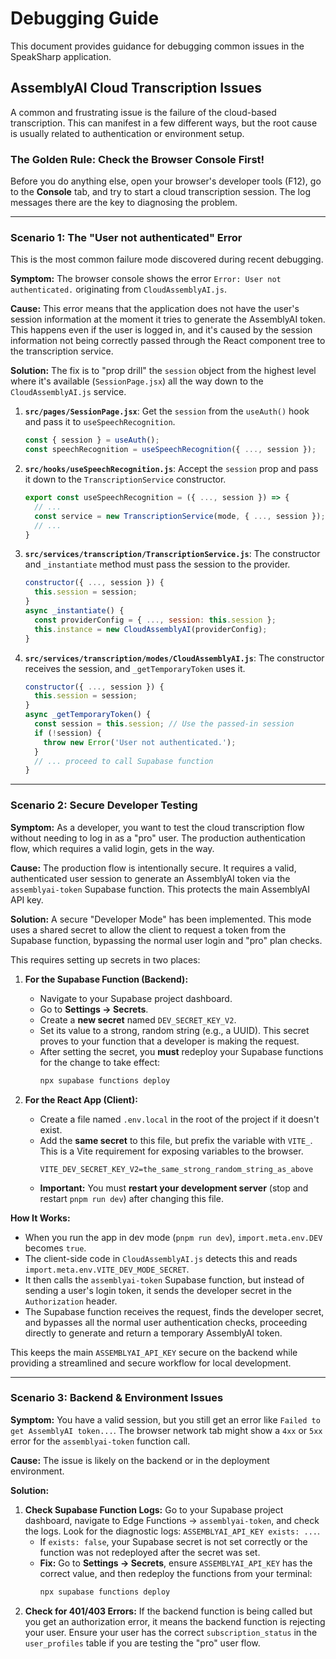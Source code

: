 # Debugging Guide

This document provides guidance for debugging common issues in the SpeakSharp application.

## AssemblyAI Cloud Transcription Issues

A common and frustrating issue is the failure of the cloud-based transcription. This can manifest in a few different ways, but the root cause is usually related to authentication or environment setup.

### The Golden Rule: Check the Browser Console First!

Before you do anything else, open your browser's developer tools (F12), go to the **Console** tab, and try to start a cloud transcription session. The log messages there are the key to diagnosing the problem.

---

### Scenario 1: The "User not authenticated" Error

This is the most common failure mode discovered during recent debugging.

**Symptom:** The browser console shows the error `Error: User not authenticated.` originating from `CloudAssemblyAI.js`.

**Cause:** This error means that the application does not have the user's session information at the moment it tries to generate the AssemblyAI token. This happens even if the user is logged in, and it's caused by the session information not being correctly passed through the React component tree to the transcription service.

**Solution:** The fix is to "prop drill" the `session` object from the highest level where it's available (`SessionPage.jsx`) all the way down to the `CloudAssemblyAI.js` service.

1.  **`src/pages/SessionPage.jsx`**: Get the `session` from the `useAuth()` hook and pass it to `useSpeechRecognition`.
    ```javascript
    const { session } = useAuth();
    const speechRecognition = useSpeechRecognition({ ..., session });
    ```

2.  **`src/hooks/useSpeechRecognition.js`**: Accept the `session` prop and pass it down to the `TranscriptionService` constructor.
    ```javascript
    export const useSpeechRecognition = ({ ..., session }) => {
      // ...
      const service = new TranscriptionService(mode, { ..., session });
      // ...
    }
    ```

3.  **`src/services/transcription/TranscriptionService.js`**: The constructor and `_instantiate` method must pass the session to the provider.
    ```javascript
    constructor({ ..., session }) {
      this.session = session;
    }
    async _instantiate() {
      const providerConfig = { ..., session: this.session };
      this.instance = new CloudAssemblyAI(providerConfig);
    }
    ```

4.  **`src/services/transcription/modes/CloudAssemblyAI.js`**: The constructor receives the session, and `_getTemporaryToken` uses it.
    ```javascript
    constructor({ ..., session }) {
      this.session = session;
    }
    async _getTemporaryToken() {
      const session = this.session; // Use the passed-in session
      if (!session) {
        throw new Error('User not authenticated.');
      }
      // ... proceed to call Supabase function
    }
    ```

---

### Scenario 2: Secure Developer Testing

**Symptom:** As a developer, you want to test the cloud transcription flow without needing to log in as a "pro" user. The production authentication flow, which requires a valid login, gets in the way.

**Cause:** The production flow is intentionally secure. It requires a valid, authenticated user session to generate an AssemblyAI token via the `assemblyai-token` Supabase function. This protects the main AssemblyAI API key.

**Solution:** A secure "Developer Mode" has been implemented. This mode uses a shared secret to allow the client to request a token from the Supabase function, bypassing the normal user login and "pro" plan checks.

This requires setting up secrets in two places:

1.  **For the Supabase Function (Backend):**
    *   Navigate to your Supabase project dashboard.
    *   Go to **Settings -> Secrets**.
    *   Create a **new secret** named `DEV_SECRET_KEY_V2`.
    *   Set its value to a strong, random string (e.g., a UUID). This secret proves to your function that a developer is making the request.
    *   After setting the secret, you **must** redeploy your Supabase functions for the change to take effect:
        ```bash
        npx supabase functions deploy
        ```

2.  **For the React App (Client):**
    *   Create a file named `.env.local` in the root of the project if it doesn't exist.
    *   Add the **same secret** to this file, but prefix the variable with `VITE_`. This is a Vite requirement for exposing variables to the browser.
        ```
        VITE_DEV_SECRET_KEY_V2=the_same_strong_random_string_as_above
        ```
    *   **Important:** You must **restart your development server** (stop and restart `pnpm run dev`) after changing this file.

**How It Works:**

-   When you run the app in dev mode (`pnpm run dev`), `import.meta.env.DEV` becomes `true`.
-   The client-side code in `CloudAssemblyAI.js` detects this and reads `import.meta.env.VITE_DEV_MODE_SECRET`.
-   It then calls the `assemblyai-token` Supabase function, but instead of sending a user's login token, it sends the developer secret in the `Authorization` header.
-   The Supabase function receives the request, finds the developer secret, and bypasses all the normal user authentication checks, proceeding directly to generate and return a temporary AssemblyAI token.

This keeps the main `ASSEMBLYAI_API_KEY` secure on the backend while providing a streamlined and secure workflow for local development.

---

### Scenario 3: Backend & Environment Issues

**Symptom:** You have a valid session, but you still get an error like `Failed to get AssemblyAI token...`. The browser network tab might show a `4xx` or `5xx` error for the `assemblyai-token` function call.

**Cause:** The issue is likely on the backend or in the deployment environment.

**Solution:**

1.  **Check Supabase Function Logs:** Go to your Supabase project dashboard, navigate to Edge Functions -> `assemblyai-token`, and check the logs. Look for the diagnostic logs: `ASSEMBLYAI_API_KEY exists: ...`.
    *   If `exists: false`, your Supabase secret is not set correctly or the function was not redeployed after the secret was set.
    *   **Fix:** Go to **Settings -> Secrets**, ensure `ASSEMBLYAI_API_KEY` has the correct value, and then redeploy the functions from your terminal:
        ```bash
        npx supabase functions deploy
        ```
2.  **Check for 401/403 Errors:** If the backend function is being called but you get an authorization error, it means the backend function is rejecting your user. Ensure your user has the correct `subscription_status` in the `user_profiles` table if you are testing the "pro" user flow.
